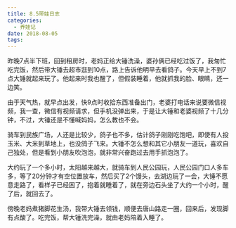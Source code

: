 ```yaml
---
title: 8.5带娃日志
categories:
  - 养娃记
date: 2018-08-05
tags:
---
```


昨晚7点半下班，回到租房时，老妈正给大锤洗澡，婆孙俩已经吃过饭了，我匆忙吃完饭，然后带大锤去超市逛到10点，路上告诉他明早去看鸽子。今天早上不到7点大锤就起来玩了。他起来时我也醒了，但假装睡着，他就抓我的脸、眼睛，还一边笑。
<!-- more -->

由于天气热，就早点出发，快9点时收拾东西准备出门，老婆打电话来说要微信视频，我一查，微信有视频请求，但手机没弹出来，于是让大锤和老婆视频了十几分钟，不过，大锤还是不懂喊妈妈，怎么教也不会。

骑车到民族广场，人还是比较少，鸽子也不多，估计鸽子刚刚吃饱吧，即使有人投玉米、大米到草地上，也没鸽子飞来。大锤不怎么想和其它小朋友一道玩，喜欢自己独处，但是看到小朋友吹泡泡，就非常兴奋跑过去用手抓泡泡了。

大约玩了一个多小时，太阳越来越大，就骑车到人民公园玩，人民公园门口人多车多，等了20分钟才有空位置放车，然后买了2个馒头，去湖边玩了一会，大锤不愿意走路了，看样子已经困了，抱着就睡着了，就在旁边石头坐了大约一个小时，醒了后，就回去了。

傍晚老妈煮猪脚花生汤，我带大锤去领钱，顺便去唐山路走一圈，回来后，发现脚有点酸了。吃完饭，帮大锤洗完澡，就由老妈陪着入睡了。
